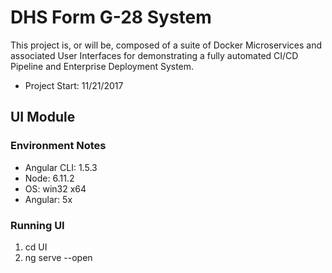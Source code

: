 # DHS Form G-28 System

This project is, or will be, composed of a suite of Docker Microservices and associated User Interfaces for demonstrating a fully automated CI/CD Pipeline and Enterprise Deployment System.

- Project Start: 11/21/2017

## UI Module
### Environment Notes
- Angular CLI: 1.5.3
- Node: 6.11.2
- OS: win32 x64
- Angular: 5x

### Running UI
1.  cd UI
1.  ng serve --open